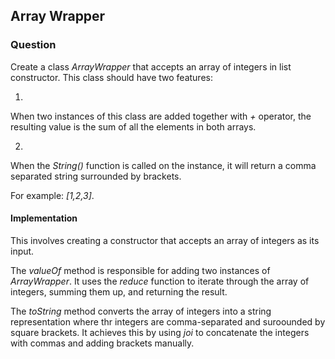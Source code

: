 ## Array Wrapper

### Question

Create a class *ArrayWrapper* that accepts an array of integers in list constructor. This class should have two features:

1.

When two instances of this class are added together with *+* operator, the resulting value is the sum of all the elements in both arrays.

2. 

When the *String()* function is called on the instance, it will return a comma separated string surrounded by brackets. 

For example: *[1,2,3]*.

#### Implementation

This involves creating a constructor that accepts an array of integers as its input.

The *valueOf* method is responsible for adding two instances of *ArrayWrapper*. It uses the *reduce* function to iterate through the array of integers, summing them up, and returning the result.

The *toString* method converts the array of integers into a string representation where thr integers are comma-separated and suroounded by square brackets. It achieves this by using *joi* to concatenate the integers with commas and adding brackets manually.

